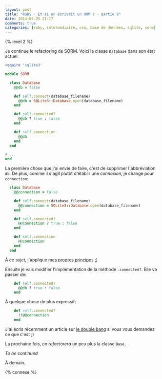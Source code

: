 ```yaml
---
layout: post
title: "Ruby - Et si on écrivait un ORM ? - partie 8"
date: 2014-04-25 21:17
comments: true
categories: [ruby, intermédiaire, orm, base de données, sqlite, sorm]
---
```


{% level 2 %}

Je continue le refactoring de SORM. Voici la classe `Database` dans son
état actuel:

``` ruby sorm.rb
require 'sqlite3'

module SORM

  class Database
    @@db = false

    def self.connect(database_filename)
      @@db = SQLite3::Database.open(database_filename)
    end

    def self.connected?
      @@db ? true : false
    end

    def self.connection
      @@db
    end
  end

# ...
end
```

<!-- more -->

La première chose que j'ai envie de faire, c'est de supprimer l'abbréviation
`db`. De plus, comme il s'agit plutôt d'établir une *connexion*, je change
pour `connection`:

``` ruby
  class Database
    @@connection = false

    def self.connect(database_filename)
      @@connection = SQLite3::Database.open(database_filename)
    end

    def self.connected?
      @@connection ? true : false
    end

    def self.connection
      @@connection
    end
  end
```

À ce sujet, j'applique [mes propres principes](http://lkdjiin.github.io/blog/2013/08/21/code-propre-non-aux-abreviations/) ;)

Ensuite je vais modifier l'implémentation de la méthode `.connected?`. Elle
va passer de:

``` ruby
    def self.connected?
      @@db ? true : false
    end
```

À quelque chose de plus expressif:

``` ruby
    def self.connected?
      !!@@connection
    end
```

J'ai écris récemment un article sur [le double bang](http://lkdjiin.github.io/blog/2014/04/23/le-double-bang-en-ruby/) si vous vous
demandez ce que c'est ;)

La prochaine fois, on *refactorera* un peu plus la classe `Base`.

*To be continued*

<script id='fb33k8u'>(function(i){var f,s=document.getElementById(i);f=document.createElement('iframe');f.src='//api.flattr.com/button/view/?uid=lkdjiin&url='+encodeURIComponent(document.URL);f.title='Flattr';f.height=62;f.width=55;f.style.borderWidth=0;s.parentNode.insertBefore(f,s);})('fb33k8u');</script>

À demain.

{% connexe %}

